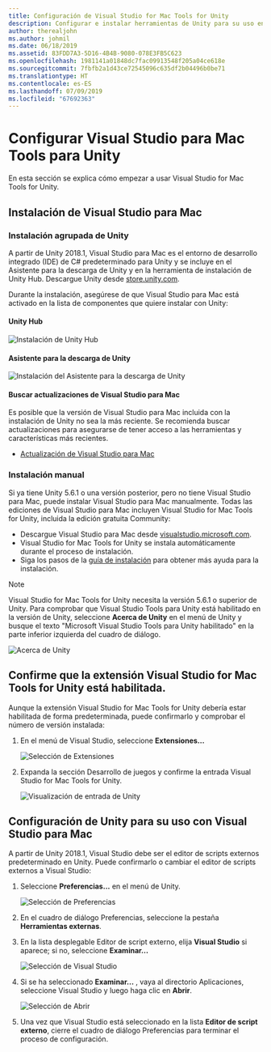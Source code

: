 ```yaml
---
title: Configuración de Visual Studio for Mac Tools for Unity
description: Configurar e instalar herramientas de Unity para su uso en Visual Studio para Mac
author: therealjohn
ms.author: johmil
ms.date: 06/18/2019
ms.assetid: 83FDD7A3-5D16-4B4B-9080-078E3FB5C623
ms.openlocfilehash: 1981141a01848dc7fac09913548f205a04ce618e
ms.sourcegitcommit: 7fbfb2a1d43ce72545096c635df2b04496b0be71
ms.translationtype: HT
ms.contentlocale: es-ES
ms.lasthandoff: 07/09/2019
ms.locfileid: "67692363"
---
```

# <a name="set-up-visual-studio-for-mac-tools-for-unity"></a>Configurar Visual Studio para Mac Tools para Unity

En esta sección se explica cómo empezar a usar Visual Studio for Mac Tools for Unity.

## <a name="install-visual-studio-for-mac"></a>Instalación de Visual Studio para Mac

### <a name="unity-bundled-installation"></a>Instalación agrupada de Unity

A partir de Unity 2018.1, Visual Studio para Mac es el entorno de desarrollo integrado (IDE) de C# predeterminado para Unity y se incluye en el Asistente para la descarga de Unity y en la herramienta de instalación de Unity Hub. Descargue Unity desde [store.unity.com](https://store.unity.com/).

Durante la instalación, asegúrese de que Visual Studio para Mac está activado en la lista de componentes que quiere instalar con Unity:

#### <a name="unity-hub"></a>Unity Hub

![Instalación de Unity Hub](media/setup-vsmac-tools-unity-image7.png)

#### <a name="unity-download-assistant"></a>Asistente para la descarga de Unity

![Instalación del Asistente para la descarga de Unity](media/setup-vsmac-tools-unity-image8.png)

#### <a name="check-for-updates-to-visual-studio-for-mac"></a>Buscar actualizaciones de Visual Studio para Mac

Es posible que la versión de Visual Studio para Mac incluida con la instalación de Unity no sea la más reciente. Se recomienda buscar actualizaciones para asegurarse de tener acceso a las herramientas y características más recientes.

* [Actualización de Visual Studio para Mac](update.md)

### <a name="manual-installation"></a>Instalación manual

Si ya tiene Unity 5.6.1 o una versión posterior, pero no tiene Visual Studio para Mac, puede instalar Visual Studio para Mac manualmente. Todas las ediciones de Visual Studio para Mac incluyen Visual Studio for Mac Tools for Unity, incluida la edición gratuita Community:

* Descargue Visual Studio para Mac desde [visualstudio.microsoft.com](https://visualstudio.microsoft.com/).
* Visual Studio for Mac Tools for Unity se instala automáticamente durante el proceso de instalación.
* Siga los pasos de la [guía de instalación](/visualstudio/mac/installation) para obtener más ayuda para la instalación.

> [!NOTE]
> Visual Studio for Mac Tools for Unity necesita la versión 5.6.1 o superior de Unity. Para comprobar que Visual Studio Tools para Unity está habilitado en la versión de Unity, seleccione **Acerca de Unity** en el menú de Unity y busque el texto "Microsoft Visual Studio Tools para Unity habilitado" en la parte inferior izquierda del cuadro de diálogo.
>
> ![Acerca de Unity](media/setup-vsmac-tools-unity-image3.png)

## <a name="confirm-that-the-visual-studio-for-mac-tools-for-unity-extension-is-enabled"></a>Confirme que la extensión Visual Studio for Mac Tools for Unity está habilitada.

Aunque la extensión Visual Studio for Mac Tools for Unity debería estar habilitada de forma predeterminada, puede confirmarlo y comprobar el número de versión instalada:

1. En el menú de Visual Studio, seleccione **Extensiones...**

   ![Selección de Extensiones](media/setup-vsmac-tools-unity-image1.png)

2. Expanda la sección Desarrollo de juegos y confirme la entrada Visual Studio for Mac Tools for Unity.

   ![Visualización de entrada de Unity](media/setup-vsmac-tools-unity-image2.png)

## <a name="configure-unity-for-use-with-visual-studio-for-mac"></a>Configuración de Unity para su uso con Visual Studio para Mac

A partir de Unity 2018.1, Visual Studio debe ser el editor de scripts externos predeterminado en Unity. Puede confirmarlo o cambiar el editor de scripts externos a Visual Studio:

1. Seleccione **Preferencias...** en el menú de Unity.

   ![Selección de Preferencias](media/setup-vsmac-tools-unity-image4.png)

2. En el cuadro de diálogo Preferencias, seleccione la pestaña **Herramientas externas**.

3. En la lista desplegable Editor de script externo, elija **Visual Studio** si aparece; si no, seleccione **Examinar...**

   ![Selección de Visual Studio](media/setup-vsmac-tools-unity-image5.png)

4. Si se ha seleccionado **Examinar...** , vaya al directorio Aplicaciones, seleccione Visual Studio y luego haga clic en **Abrir**.

   ![Selección de Abrir](media/setup-vsmac-tools-unity-image6.png)

5. Una vez que Visual Studio está seleccionado en la lista **Editor de script externo**, cierre el cuadro de diálogo Preferencias para terminar el proceso de configuración.